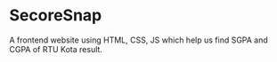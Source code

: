 # SecoreSnap
A frontend website using HTML, CSS, JS which help us find SGPA and CGPA of RTU Kota result.
